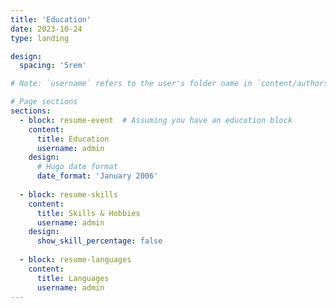 ```yaml
---
title: 'Education'
date: 2023-10-24
type: landing

design:
  spacing: '5rem'

# Note: `username` refers to the user's folder name in `content/authors/`

# Page sections
sections:
  - block: resume-event  # Assuming you have an education block
    content:
      title: Education
      username: admin
    design:
      # Hugo date format
      date_format: 'January 2006'
      
  - block: resume-skills
    content:
      title: Skills & Hobbies
      username: admin
    design:
      show_skill_percentage: false
  
  - block: resume-languages
    content:
      title: Languages
      username: admin
---
```

    
